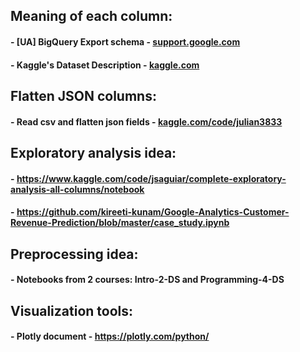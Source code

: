 ## Meaning of each column:

#### - [UA] BigQuery Export schema - [support.google.com](https://support.google.com/analytics/answer/3437719?hl=en-GBanswer=1686200)

#### - Kaggle's Dataset Description - [kaggle.com](https://www.kaggle.com/competitions/ga-customer-revenue-prediction/data)

## Flatten JSON columns:

#### - Read csv and flatten json fields - [kaggle.com/code/julian3833](https://www.kaggle.com/code/julian3833/1-quick-start-read-csv-and-flatten-json-fields/notebook)

## Exploratory analysis idea:

#### - https://www.kaggle.com/code/jsaguiar/complete-exploratory-analysis-all-columns/notebook

#### - https://github.com/kireeti-kunam/Google-Analytics-Customer-Revenue-Prediction/blob/master/case_study.ipynb

## Preprocessing idea:

#### - Notebooks from 2 courses: Intro-2-DS and Programming-4-DS

## Visualization tools:

#### - Plotly document - https://plotly.com/python/